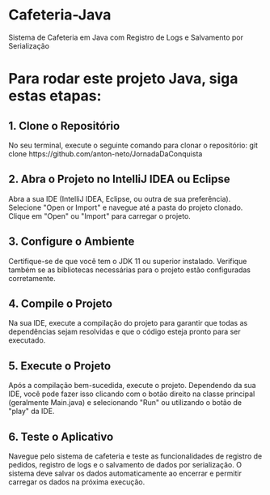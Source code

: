 # Cafeteria-Java

Sistema de Cafeteria em Java com Registro de Logs e Salvamento por Serialização
 <h1>Para rodar este projeto Java, siga estas etapas:</h1>
<h2>1. Clone o Repositório</h2>
No seu terminal, execute o seguinte comando para clonar o repositório: git clone https://github.com/anton-neto/JornadaDaConquista

<h2>2. Abra o Projeto no IntelliJ IDEA ou Eclipse</h2>
Abra a sua IDE (IntelliJ IDEA, Eclipse, ou outra de sua preferência). Selecione "Open or Import" e navegue até a pasta do projeto clonado. Clique em "Open" ou "Import" para carregar o projeto.

<h2>3. Configure o Ambiente</h2>
Certifique-se de que você tem o JDK 11 ou superior instalado. Verifique também se as bibliotecas necessárias para o projeto estão configuradas corretamente.

<h2>4. Compile o Projeto</h2>
Na sua IDE, execute a compilação do projeto para garantir que todas as dependências sejam resolvidas e que o código esteja pronto para ser executado.

<h2>5. Execute o Projeto</h2>
Após a compilação bem-sucedida, execute o projeto. Dependendo da sua IDE, você pode fazer isso clicando com o botão direito na classe principal (geralmente Main.java) e selecionando "Run" ou utilizando o botão de "play" da IDE.

<h2>6. Teste o Aplicativo</h2>
Navegue pelo sistema de cafeteria e teste as funcionalidades de registro de pedidos, registro de logs e o salvamento de dados por serialização. O sistema deve salvar os dados automaticamente ao encerrar e permitir carregar os dados na próxima execução.

